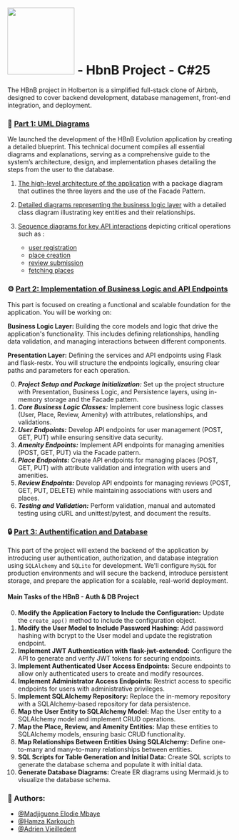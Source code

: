 # <img src="https://cdn.prod.website-files.com/6105315644a26f77912a1ada/63eea844ae4e3022154e2878_Holberton-p-800.png" width="150" /> - HbnB Project - C#25
The HBnB project in Holberton is a simplified full-stack clone of Airbnb, designed to cover backend development, database management, front-end integration, and deployment.

### 📘 [Part 1: UML Diagrams](https://github.com/vlldnt/holbertonschool-hbnb/blob/main/part1)
We launched the development of the HBnB Evolution application by creating a detailed blueprint. This technical document compiles all essential diagrams and explanations, serving as a comprehensive guide to the system’s architecture, design, and implementation phases detailing the steps from the user to the database.


1. [The high-level architecture of the application](https://github.com/vlldnt/holbertonschool-hbnb/blob/main/part1/00-architecture_diagram.md) with a package diagram that outlines the three layers and the use of the Facade Pattern.

2. [Detailed diagrams representing the business logic layer](https://github.com/vlldnt/holbertonschool-hbnb/blob/main/part1/01-class_diagram.md) with a detailed class diagram illustrating key entities and their relationships.

3. [Sequence diagrams for key API interactions](https://github.com/vlldnt/holbertonschool-hbnb/blob/main/part1/02-sequence_diagram.md) depicting critical operations such as :
    - [user registration](https://github.com/vlldnt/holbertonschool-hbnb/blob/main/part1/02-detailed_sequence_diagrams/2-user_registration.md)
    - [place creation](https://github.com/vlldnt/holbertonschool-hbnb/blob/main/part1/02-detailed_sequence_diagrams/2-place_creation.md)
    - [review submission](https://github.com/vlldnt/holbertonschool-hbnb/blob/main/part1/02-detailed_sequence_diagrams/2-review_submission.md)
    - [fetching places](https://github.com/vlldnt/holbertonschool-hbnb/blob/main/part1/02-detailed_sequence_diagrams/2-place_fetching.md)

### ⚙️ [Part 2: Implementation of Business Logic and API Endpoints](https://github.com/vlldnt/holbertonschool-hbnb/blob/main/part2/hbnb)

This part is focused on creating a functional and scalable foundation for the application. You will be working on:

**Business Logic Layer:** Building the core models and logic that drive the application's functionality. This includes defining relationships, handling data validation, and managing interactions between different components.

**Presentation Layer:** Defining the services and API endpoints using Flask and flask-restx. You will structure the endpoints logically, ensuring clear paths and parameters for each operation.

0. _**Project Setup and Package Initialization:**_ Set up the project structure with Presentation, Business Logic, and Persistence layers, using in-memory storage and the Facade pattern.
1. _**Core Business Logic Classes:**_ Implement core business logic classes (User, Place, Review, Amenity) with attributes, relationships, and validations.
2. _**User Endpoints:**_ Develop API endpoints for user management (POST, GET, PUT) while ensuring sensitive data security.
3. _**Amenity Endpoints:**_ Implement API endpoints for managing amenities (POST, GET, PUT) via the Facade pattern.
4. _**Place Endpoints:**_ Create API endpoints for managing places (POST, GET, PUT) with attribute validation and integration with users and amenities.
5. _**Review Endpoints:**_ Develop API endpoints for managing reviews (POST, GET, PUT, DELETE) while maintaining associations with users and places.
6. _**Testing and Validation:**_ Perform validation, manual and automated testing using cURL and unittest/pytest, and document the results.


### 🔒 [Part 3: Authentification and Database](https://github.com/vlldnt/holbertonschool-hbnb/blob/main/part2/hbnb)

This part of the project will extend the backend of the application by introducing user authentication, authorization, and database integration using `SQLAlchemy` and `SQLite` for development. We'll configure `MySQL` for production environments and will secure the backend, introduce persistent storage, and prepare the application for a scalable, real-world deployment.


#### Main Tasks of the HBnB - Auth & DB Project
0. **Modify the Application Factory to Include the Configuration:** Update the `create_app()` method to include the configuration object.
1. **Modify the User Model to Include Password Hashing:** Add password hashing with bcrypt to the User model and update the registration endpoint.
2. **Implement JWT Authentication with flask-jwt-extended:** Configure the API to generate and verify JWT tokens for securing endpoints.
3. **Implement Authenticated User Access Endpoints:** Secure endpoints to allow only authenticated users to create and modify resources.
4. **Implement Administrator Access Endpoints:** Restrict access to specific endpoints for users with administrative privileges.
5. **Implement SQLAlchemy Repository:** Replace the in-memory repository with a SQLAlchemy-based repository for data persistence.
6. **Map the User Entity to SQLAlchemy Model:** Map the User entity to a SQLAlchemy model and implement CRUD operations.
7. **Map the Place, Review, and Amenity Entities:** Map these entities to SQLAlchemy models, ensuring basic CRUD functionality.
8. **Map Relationships Between Entities Using SQLAlchemy:** Define one-to-many and many-to-many relationships between entities.
9. **SQL Scripts for Table Generation and Initial Data:** Create SQL scripts to generate the database schema and populate it with initial data.
10. **Generate Database Diagrams:** Create ER diagrams using Mermaid.js to visualize the database schema.




### 👤 Authors:
- [@Madjiguene Elodie Mbaye](https://github.com/Elodie-mbaye)
- [@Hamza Karkouch](https://github.com/SoliraZ)
- [@Adrien Vieilledent](https://github.com/vlldnt)

